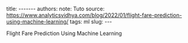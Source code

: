 title: -------
authors: 
note: Tuto
source: https://www.analyticsvidhya.com/blog/2022/01/flight-fare-prediction-using-machine-learning/
tags: ml
slug: ---

Flight Fare Prediction Using Machine Learning